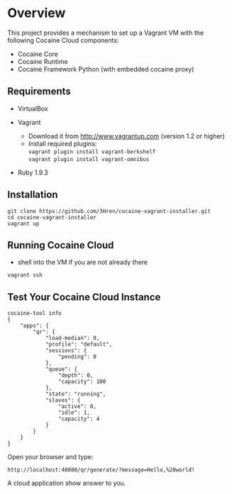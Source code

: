 # Overview

This project provides a mechanism to set up a Vagrant VM with the following Cocaine Cloud components:

* Cocaine Core
* Cocaine Runtime
* Cocaine Framework Python (with embedded cocaine proxy)


## Requirements

* VirtualBox

* Vagrant
    - Download it from http://www.vagrantup.com (version 1.2 or higher)
    - Install required plugins:  
     `vagrant plugin install vagrant-berkshelf`  
     `vagrant plugin install vagrant-omnibus`
     
* Ruby 1.9.3


## Installation

```
git clone https://github.com/3Hren/cocaine-vagrant-installer.git
cd cocaine-vagrant-installer
vagrant up
```


## Running Cocaine Cloud

* shell into the VM if you are not already there

```
vagrant ssh
```


## Test Your Cocaine Cloud Instance

```
cocaine-tool info
{
    "apps": {
        "qr": {
            "load-median": 0, 
            "profile": "default", 
            "sessions": {
                "pending": 0
            }, 
            "queue": {
                "depth": 0, 
                "capacity": 100
            }, 
            "state": "running", 
            "slaves": {
                "active": 0, 
                "idle": 1, 
                "capacity": 4
            }
        }
    }
}
```

Open your browser and type:
```
http://localhost:48080/qr/generate/?message=Hello,%20world!
```

A cloud application show answer to you.
